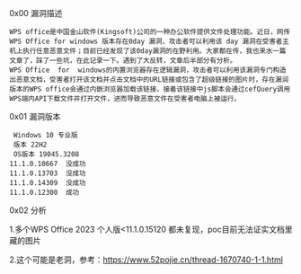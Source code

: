 0x00 漏洞描述

    WPS office是中国金山软件(Kingsoft)公司的一种办公软件提供文件处理功能。近日，网传WPS Office for windows 版本存在0day 漏洞，攻击者可以利用该 day 漏洞在受害者主机上执行任意恶意文件；目前已经发现了该0day漏洞的在野利用。大家都在传，我也来水一篇文章了，踩了一些坑，在此记录一下。遇到了大反转，文章后半部分有分析。
    WPS Office  for  windows的内置浏览器存在逻辑漏洞，攻击者可以利用该漏洞专门构造出恶意文档，受害者打开该文档并点击文档中的URL链接或包含了超级链接的图片时，存在漏润版本的WPS office会通过内嵌浏览器加载该链接，接着该链接中js脚本会通过cefQuery调用WPS端内API下载文件并打开文件，进而导致恶意文件在受害者电脑上被运行。


0x01 漏洞版本

     Windows 10 专业版
     版本 22H2
     OS版本 19045.3208
    11.1.0.10667  没成功
    11.1.0.13703  没成功
    11.1.0.14309  没成功
    11.1.0.12300  成功
0x02 分析

   1.多个WPS Office 2023 个人版<11.1.0.15120 都未复现，poc目前无法证实文档里藏的图片

   2.这个可能是老洞，参考：https://www.52pojie.cn/thread-1670740-1-1.html
   


